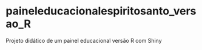 # paineleducacionalespiritosanto_versao_R
Projeto didático de um painel educacional versão R com Shiny
